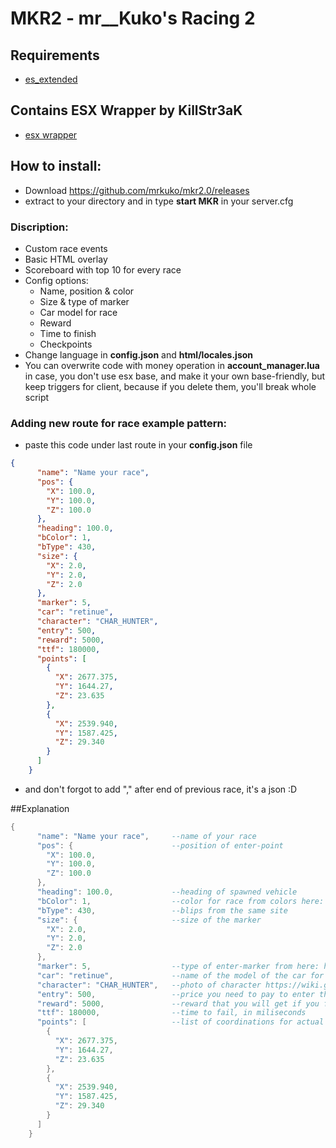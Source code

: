 # MKR2 - mr__Kuko's Racing 2
## Requirements
* [es_extended](https://github.com/esx-framework/es_extended/tree/v1-final)
## Contains ESX Wrapper by KillStr3aK
* [esx wrapper](https://github.com/KillStr3aK/esx-wrapper)

## How to install:
- Download https://github.com/mrkuko/mkr2.0/releases
- extract to your directory and in type **start MKR** in your server.cfg

### Discription:
- Custom race events
- Basic HTML overlay
- Scoreboard with top 10 for every race
- Config options:
  - Name, position & color
  - Size & type of marker
  - Car model for race
  - Reward
  - Time to finish
  - Checkpoints
- Change language in **config.json** and **html/locales.json**
- You can overwrite code with money operation in **account_manager.lua** in case, you don't use esx base, and make it your own base-friendly, but keep triggers for client, because if you delete them, you'll break whole script

### Adding new route for race example pattern:
- paste this code under last route in your **config.json** file
```json
{
      "name": "Name your race",
      "pos": {
        "X": 100.0,
        "Y": 100.0,
        "Z": 100.0
      },
      "heading": 100.0,
      "bColor": 1,
      "bType": 430,
      "size": {
        "X": 2.0,
        "Y": 2.0,
        "Z": 2.0
      },
      "marker": 5,
      "car": "retinue",
      "character": "CHAR_HUNTER",
      "entry": 500,
      "reward": 5000,
      "ttf": 180000,
      "points": [
        {
          "X": 2677.375,
          "Y": 1644.27,
          "Z": 23.635
        },
        {
          "X": 2539.940,
          "Y": 1587.425,
          "Z": 29.340
        }
      ]
    }
```
- and don't forgot to add "," after end of previous race, it's a json :D

##Explanation
```lua
{
      "name": "Name your race",     --name of your race
      "pos": {                      --position of enter-point
        "X": 100.0,
        "Y": 100.0,
        "Z": 100.0
      },
      "heading": 100.0,             --heading of spawned vehicle
      "bColor": 1,                  --color for race from colors here: https://docs.fivem.net/docs/game-references/blips/
      "bType": 430,                 --blips from the same site
      "size": {                     --size of the marker
        "X": 2.0,
        "Y": 2.0,
        "Z": 2.0
      },
      "marker": 5,                  --type of enter-marker from here: https://docs.fivem.net/docs/game-references/markers/
      "car": "retinue",             --name of the model of the car for this race
      "character": "CHAR_HUNTER",   --photo of character https://wiki.gtanet.work/index.php?title=Notification_Pictures
      "entry": 500,                 --price you need to pay to enter the race
      "reward": 5000,               --reward that you will get if you finished the race sooner than ttf ran away
      "ttf": 180000,                --time to fail, in miliseconds
      "points": [                   --list of coordinations for actual checkpoints
        {
          "X": 2677.375,
          "Y": 1644.27,
          "Z": 23.635
        },
        {
          "X": 2539.940,
          "Y": 1587.425,
          "Z": 29.340
        }
      ]
    }
```
